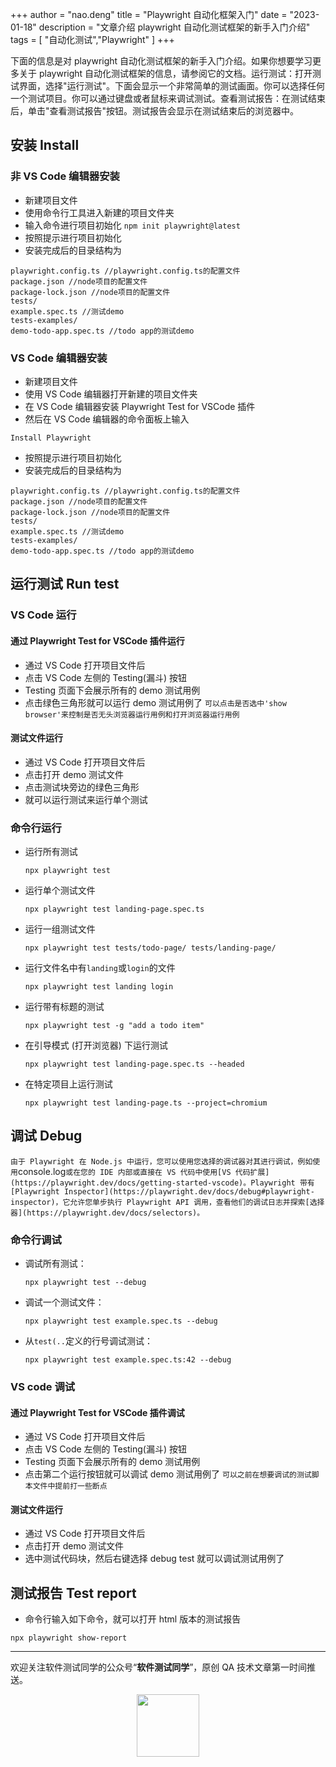 +++
author = "nao.deng"
title = "Playwright 自动化框架入门"
date = "2023-01-18"
description = "文章介绍 playwright 自动化测试框架的新手入门介绍"
tags = [
"自动化测试","Playwright"
]
+++

下面的信息是对 playwright 自动化测试框架的新手入门介绍。如果你想要学习更多关于 playwright 自动化测试框架的信息，请参阅它的文档。运行测试：打开测试界面，选择"运行测试"。下面会显示一个非常简单的测试画面。你可以选择任何一个测试项目。你可以通过键盘或者鼠标来调试测试。查看测试报告：在测试结束后，单击"查看测试报告"按钮。测试报告会显示在测试结束后的浏览器中。

<!-- more -->

## 安装 Install

### 非 VS Code 编辑器安装

- 新建项目文件
- 使用命令行工具进入新建的项目文件夹
- 输入命令进行项目初始化
  `npm init playwright@latest`
- 按照提示进行项目初始化
- 安装完成后的目录结构为

```TEXT
playwright.config.ts //playwright.config.ts的配置文件
package.json //node项目的配置文件
package-lock.json //node项目的配置文件
tests/
example.spec.ts //测试demo
tests-examples/
demo-todo-app.spec.ts //todo app的测试demo
```

### VS Code 编辑器安装

- 新建项目文件
- 使用 VS Code 编辑器打开新建的项目文件夹
- 在 VS Code 编辑器安装 Playwright Test for VSCode 插件
- 然后在 VS Code 编辑器的命令面板上输入

```
Install Playwright
```

- 按照提示进行项目初始化
- 安装完成后的目录结构为

```
playwright.config.ts //playwright.config.ts的配置文件
package.json //node项目的配置文件
package-lock.json //node项目的配置文件
tests/
example.spec.ts //测试demo
tests-examples/
demo-todo-app.spec.ts //todo app的测试demo
```

## 运行测试 Run test

### VS Code 运行

#### 通过 Playwright Test for VSCode 插件运行

- 通过 VS Code 打开项目文件后
- 点击 VS Code 左侧的 Testing(漏斗) 按钮
- Testing 页面下会展示所有的 demo 测试用例
- 点击绿色三角形就可以运行 demo 测试用例了
  `可以点击是否选中'show browser'来控制是否无头浏览器运行用例和打开浏览器运行用例`

#### 测试文件运行

- 通过 VS Code 打开项目文件后
- 点击打开 demo 测试文件
- 点击测试块旁边的绿色三角形
- 就可以运行测试来运行单个测试

### 命令行运行

- 运行所有测试
  ```
  npx playwright test
  ```
- 运行单个测试文件

  ```
  npx playwright test landing-page.spec.ts
  ```

- 运行一组测试文件
  ```
  npx playwright test tests/todo-page/ tests/landing-page/
  ```
- 运行文件名中有`landing`或`login`的文件
  ```
  npx playwright test landing login
  ```
- 运行带有标题的测试
  ```
  npx playwright test -g "add a todo item"
  ```
- 在引导模式 (打开浏览器) 下运行测试
  ```
  npx playwright test landing-page.spec.ts --headed
  ```
- 在特定项目上运行测试
  ```
  npx playwright test landing-page.ts --project=chromium
  ```

## 调试 Debug

`由于 Playwright 在 Node.js 中运行，您可以使用您选择的调试器对其进行调试，例如使用`console.log`或在您的 IDE 内部或直接在 VS 代码中使用[VS 代码扩展](https://playwright.dev/docs/getting-started-vscode)。Playwright 带有[Playwright Inspector](https://playwright.dev/docs/debug#playwright-inspector)，它允许您单步执行 Playwright API 调用，查看他们的调试日志并探索[选择器](https://playwright.dev/docs/selectors)。`

### 命令行调试

- 调试所有测试：

  ```Shell
  npx playwright test --debug
  ```

- 调试一个测试文件：

  ```Shell
  npx playwright test example.spec.ts --debug
  ```

- 从`test(..`定义的行号调试测试：

  ```Shell
  npx playwright test example.spec.ts:42 --debug
  ```

### VS code 调试

#### 通过 Playwright Test for VSCode 插件调试

- 通过 VS Code 打开项目文件后
- 点击 VS Code 左侧的 Testing(漏斗) 按钮
- Testing 页面下会展示所有的 demo 测试用例
- 点击第二个运行按钮就可以调试 demo 测试用例了
  `可以之前在想要调试的测试脚本文件中提前打一些断点`

#### 测试文件运行

- 通过 VS Code 打开项目文件后
- 点击打开 demo 测试文件
- 选中测试代码块，然后右键选择 debug test 就可以调试测试用例了

## 测试报告 Test report

- 命令行输入如下命令，就可以打开 html 版本的测试报告

```Shell
npx playwright show-report
```

---
欢迎关注软件测试同学的公众号“**软件测试同学**”，原创 QA 技术文章第一时间推送。
<!-- markdownlint-disable MD045 -->
<!-- markdownlint-disable MD033 -->
<center>
  <img src="https://cdn.jsdelivr.net/gh/naodeng/blogimg@master/uPic/2023112015'QR Code for 公众号.jpg" style="width: 100px;">
</center>
<!-- markdownlint-disable MD033 -->
<!-- markdownlint-disable MD045 -->